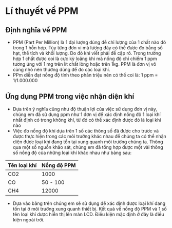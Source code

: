 # Lí thuyết về PPM
## Định nghĩa về PPM
- PPM (Part Per Million) là 1 đại lượng dùng để chỉ lượng của 1 chất nào đó trong 1 hỗn hợp. Tùy từng đơn vị mà lượng đây có thể được đo bằng số hạt, thể tích và khối lượng. Do đó khi viết
phải đề cập rõ. Trong trường hợp 1 chất được coi là cực kỳ loãng khi mà nồng độ chỉ chiếm 1 ppm tương ứng với 1 mg trên lít chất lỏng hoặc trên 1kg.
PPM là đơn vị vô cùng nhỏ nên thường dùng để đo các loại khí.
- PPm diễn đạt nồng độ tính theo phần triệu nên có thể coi là:
  1 ppm = 1/1.000.000
## Ứng dụng PPM trong việc nhận diện khí
- Dựa trên ý nghĩa cũng như độ thuận lợi của việc sử dụng đơn vị này, chúng em đã sử dụng ppm như 1 đơn vị để xác định nồng độ 1 loại khí nhất định có trong không khí, từ
đó có thể xác định được đó là loại khí nào
- Việc đo nồng độ khí dựa trên 1 số các thông số đã được cho trươc và được thực hiện trong các môi trường khác nhau để chúng ta có thể nhận diện được loại khí đang tồn tại xung quanh môi trường chúng ta. Thông qua một số nguồn khảo sát, chúng em đã tổng hợp được một vài thông số nồng độ của những loại khí khác nhau như bảng sau:

|Tên loại khí | Nồng độ PPM|
|----|----|
|CO2| 1000|
|CO| 50 - 100 |
|CH4| 12000| 

- Dựa vào bảng trên chúng em sẽ sử dụng để xác định được loại khí đang tồn tại ở môi trường xung quanh thiết bị. Kết quả về nồng độ PPM và 1 số tên loại khí dược hiển thị 
lên màn LCD. Điều kiện mặc định ở đây là điều kiện ngoài trời.
